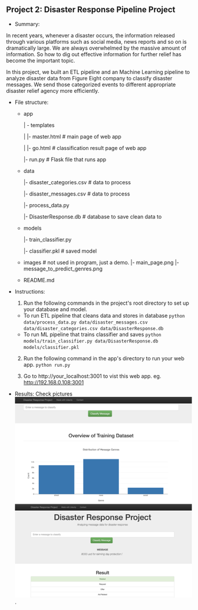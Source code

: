 ## Project 2: Disaster Response Pipeline Project

- Summary:

In recent years, whenever a disaster occurs, the information released through various platforms such as social media, news reports and so on is dramatically large. We are always overwhelmed by the massive amount of information. So how to dig out effective information for further relief has become the important topic.

In this project, we built an ETL pipeline and an Machine Learning pipeline to analyze disaster data from Figure Eight company to classify disaster messages. We send those categorized events to different appropriate disaster relief agency more efficiently.

- File structure:
  - app

    | - templates

    | |- master.html # main page of web app

    | |- go.html # classification result page of web app

    |- run.py # Flask file that runs app
  - data

    |- disaster_categories.csv # data to process

    |- disaster_messages.csv # data to process

    |- process_data.py

    |- DisasterResponse.db # database to save clean data to
  - models

    |- train_classifier.py

    |- classifier.pkl # saved model

  - images # not used in program, just a demo.
    |- main_page.png
    |- message_to_predict_genres.png
  - README.md

- Instructions:
  1. Run the following commands in the project's root directory to set up your database and model.

    - To run ETL pipeline that cleans data and stores in database
    `python data/process_data.py data/disaster_messages.csv data/disaster_categories.csv data/DisasterResponse.db`
    - To run ML pipeline that trains classifier and saves
    `python models/train_classifier.py data/DisasterResponse.db models/classifier.pkl`

  2. Run the following command in the app's directory to run your web app.
  `python run.py`

  3. Go to http://your_localhost:3001 to vist this web app.
    eg. http://192.168.0.108:3001

- Results:
Check pictures ![main_page](https://github.com/crossairplane/Projects/blob/main/Project_2_Disaster_Pesponse_Project/images/main_page.png)
![message_to_predict](https://github.com/crossairplane/Projects/blob/main/Project_2_Disaster_Pesponse_Project/images/message_to_predict_genres.png).

